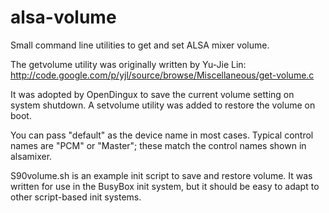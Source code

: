 alsa-volume
===========

Small command line utilities to get and set ALSA mixer volume.

The getvolume utility was originally written by Yu-Jie Lin:
  http://code.google.com/p/yjl/source/browse/Miscellaneous/get-volume.c

It was adopted by OpenDingux to save the current volume setting on system shutdown. A setvolume utility was added to restore the volume on boot.

You can pass "default" as the device name in most cases. Typical control names are "PCM" or "Master"; these match the control names shown in alsamixer.

S90volume.sh is an example init script to save and restore volume. It was written for use in the BusyBox init system, but it should be easy to adapt to other script-based init systems.
